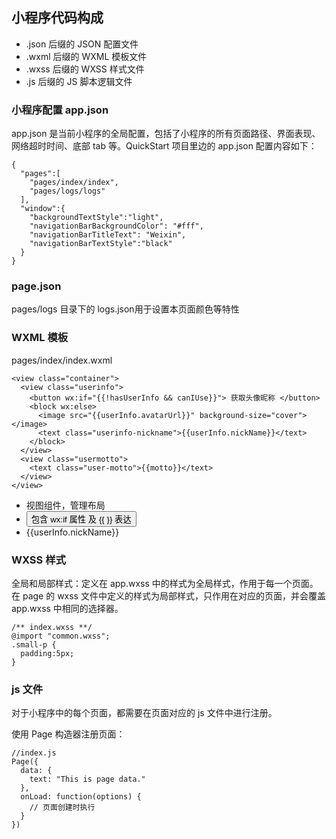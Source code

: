 ## 小程序代码构成

- .json 后缀的 JSON 配置文件
- .wxml 后缀的 WXML 模板文件
- .wxss 后缀的 WXSS 样式文件
- .js 后缀的 JS 脚本逻辑文件

### 小程序配置 app.json

app.json 是当前小程序的全局配置，包括了小程序的所有页面路径、界面表现、网络超时时间、底部 tab 等。QuickStart 项目里边的 app.json 配置内容如下：
```
{
  "pages":[
    "pages/index/index",
    "pages/logs/logs"
  ],
  "window":{
    "backgroundTextStyle":"light",
    "navigationBarBackgroundColor": "#fff",
    "navigationBarTitleText": "Weixin",
    "navigationBarTextStyle":"black"
  }
}
```

### page.json

pages/logs 目录下的 logs.json用于设置本页面颜色等特性


### WXML 模板

pages/index/index.wxml

```
<view class="container">
  <view class="userinfo">
    <button wx:if="{{!hasUserInfo && canIUse}}"> 获取头像昵称 </button>
    <block wx:else>
      <image src="{{userInfo.avatarUrl}}" background-size="cover"></image>
      <text class="userinfo-nickname">{{userInfo.nickName}}</text>
    </block>
  </view>
  <view class="usermotto">
    <text class="user-motto">{{motto}}</text>
  </view>
</view>
```
- <view> 视图组件，管理布局
- <button> 包含 wx:if 属性 及 {{ }} 表达
- <text>{{userInfo.nickName}}</text>

### WXSS 样式

全局和局部样式：定义在 app.wxss 中的样式为全局样式，作用于每一个页面。在 page 的 wxss 文件中定义的样式为局部样式，只作用在对应的页面，并会覆盖 app.wxss 中相同的选择器。

```
/** index.wxss **/
@import "common.wxss";
.small-p {
  padding:5px;
}
```

### js 文件

对于小程序中的每个页面，都需要在页面对应的 js 文件中进行注册。

使用 Page 构造器注册页面：

```
//index.js
Page({
  data: {
    text: "This is page data."
  },
  onLoad: function(options) {
    // 页面创建时执行
  }
})
```
